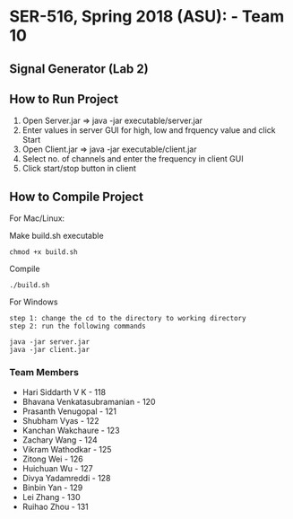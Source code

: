 # SER-516, Spring 2018 (ASU): - Team 10

## Signal Generator (Lab 2)

## How to Run Project
1. Open Server.jar => java -jar executable/server.jar
2. Enter values in server GUI for high, low and frquency value and click Start
3. Open Client.jar => java -jar executable/client.jar
4. Select no. of channels and enter the frequency in client GUI
5. Click start/stop button in client

## How to Compile Project

For Mac/Linux:

Make build.sh executable

    chmod +x build.sh

Compile

    ./build.sh
    
For Windows

    step 1: change the cd to the directory to working directory
    step 2: run the following commands
    
    java -jar server.jar
    java -jar client.jar

### Team Members

* Hari Siddarth V K - 118
* Bhavana Venkatasubramanian - 120
* Prasanth Venugopal - 121
* Shubham Vyas - 122
* Kanchan Wakchaure - 123
* Zachary Wang - 124
* Vikram Wathodkar - 125
* Zitong Wei - 126
* Huichuan Wu - 127
* Divya Yadamreddi - 128
* Binbin Yan - 129
* Lei Zhang - 130
* Ruihao Zhou - 131



